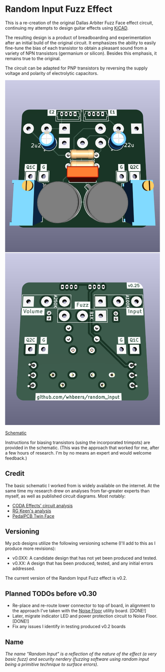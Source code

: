 # Random Input Fuzz Effect

This is a re-creation of the original Dallas Arbiter Fuzz Face effect circuit, continuing my attempts to design guitar effects using [KiCAD](https://www.kicad.org/).

The resulting design is a product of breadboarding and experimentation after an initial build of the original circuit. It emphasizes the ability to easily fine-tune the bias of each transistor to obtain a pleasant sound from a variety of NPN transistors (germanium or silicon). Besides this emphasis, it remains true to the original.

The circuit can be adapted for PNP transistors by reversing the supply voltage and polarity of electrolytic capacitors.

![Front render](renders/front.png)
![Back render](renders/back.png)

[Schematic](hardware/RandomInput_schematic_v0.2.pdf)

Instructions for biasing transistors (using the incorporated trimpots) are provided in the schematic. (This was the approach that worked for me, after a few hours of research. I'm by no means an expert and would welcome feedback.)

## Credit
The basic schematic I worked from is widely available on the internet. At the same time my research drew on analyses from far-greater experts than myself, as well as published circuit diagrams. Most notably:
 - [CODA Effects' circuit analysis](https://www.coda-effects.com/p/circuit-analysis-fuzz-face.html)
 - [RG Keen's analysis](http://www.geofex.com/article_folders/fuzzface/fffram.htm)
 - [PedalPCB Twin Face](https://www.pedalpcb.com/product/twinface/)

## Versioning

My pcb designs utilize the following versioning scheme (I'll add to this as I produce more revisions):
 - v0.0XX: A candidate design that has not yet been produced and tested.
 - v0.XX: A design that has been produced, tested, and any initial errors addressed.

The current version of the Random Input Fuzz effect is v0.2.

## Planned TODOs before v0.30
 - Re-place and re-route lower connector to top of board, in alignment to the approach I've taken with the [Noise Floor](https://github.com/whbeers/noise_floor) utility board. [DONE!]
 - Later, migrate indicator LED and power protection circuit to Noise Floor. [DONE!]
 - Fix any issues I identify in testing produced v0.2 boards

## Name
*The name "Random Input" is a reflection of the nature of the effect (a very basic fuzz) and security nerdery (fuzzing software using random input being a primitive technique to surface errors).*
